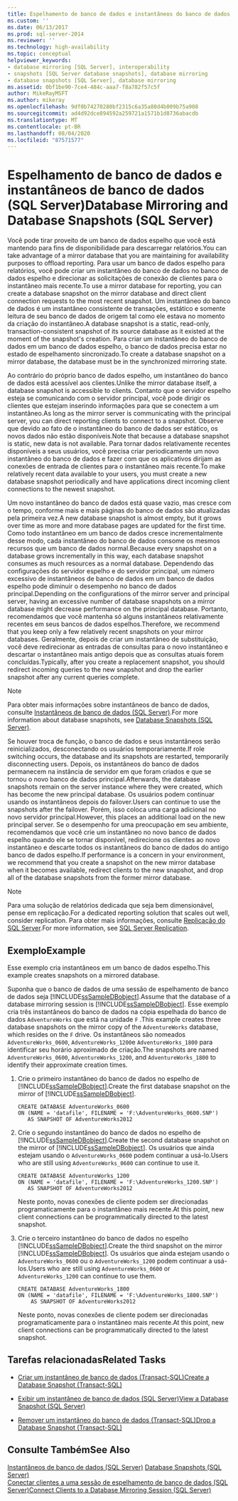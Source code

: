 ```yaml
---
title: Espelhamento de banco de dados e instantâneos do banco de dados (SQL Server) | Microsoft Docs
ms.custom: ''
ms.date: 06/13/2017
ms.prod: sql-server-2014
ms.reviewer: ''
ms.technology: high-availability
ms.topic: conceptual
helpviewer_keywords:
- database mirroring [SQL Server], interoperability
- snapshots [SQL Server database snapshots], database mirroring
- database snapshots [SQL Server], database mirroring
ms.assetid: 0bf1be90-7ce4-484c-aaa7-f8a782f57c5f
author: MikeRayMSFT
ms.author: mikeray
ms.openlocfilehash: 9df0b74270280bf2315c6a35a80d4b009b75a908
ms.sourcegitcommit: ad4d92dce894592a259721a1571b1d8736abacdb
ms.translationtype: MT
ms.contentlocale: pt-BR
ms.lasthandoff: 08/04/2020
ms.locfileid: "87571577"
---
```

# <a name="database-mirroring-and-database-snapshots-sql-server"></a><span data-ttu-id="00c36-102">Espelhamento de banco de dados e instantâneos de banco de dados (SQL Server)</span><span class="sxs-lookup"><span data-stu-id="00c36-102">Database Mirroring and Database Snapshots (SQL Server)</span></span>
  <span data-ttu-id="00c36-103">Você pode tirar proveito de um banco de dados espelho que você está mantendo para fins de disponibilidade para descarregar relatórios.</span><span class="sxs-lookup"><span data-stu-id="00c36-103">You can take advantage of a mirror database that you are maintaining for availability purposes to offload reporting.</span></span> <span data-ttu-id="00c36-104">Para usar um banco de dados espelho para relatórios, você pode criar um instantâneo do banco de dados no banco de dados espelho e direcionar as solicitações de conexão de clientes para o instantâneo mais recente.</span><span class="sxs-lookup"><span data-stu-id="00c36-104">To use a mirror database for reporting, you can create a database snapshot on the mirror database and direct client connection requests to the most recent snapshot.</span></span> <span data-ttu-id="00c36-105">Um instantâneo do banco de dados é um instantâneo consistente de transações, estático e somente leitura de seu banco de dados de origem tal como ele estava no momento da criação do instantâneo.</span><span class="sxs-lookup"><span data-stu-id="00c36-105">A database snapshot is a static, read-only, transaction-consistent snapshot of its source database as it existed at the moment of the snapshot's creation.</span></span> <span data-ttu-id="00c36-106">Para criar um instantâneo do banco de dados em um banco de dados espelho, o banco de dados precisa estar no estado de espelhamento sincronizado.</span><span class="sxs-lookup"><span data-stu-id="00c36-106">To create a database snapshot on a mirror database, the database must be in the synchronized mirroring state.</span></span>  
  
 <span data-ttu-id="00c36-107">Ao contrário do próprio banco de dados espelho, um instantâneo do banco de dados está acessível aos clientes.</span><span class="sxs-lookup"><span data-stu-id="00c36-107">Unlike the mirror database itself, a database snapshot is accessible to clients.</span></span> <span data-ttu-id="00c36-108">Contanto que o servidor espelho esteja se comunicando com o servidor principal, você pode dirigir os clientes que estejam inserindo informações para que se conectem a um instantâneo.</span><span class="sxs-lookup"><span data-stu-id="00c36-108">As long as the mirror server is communicating with the principal server, you can direct reporting clients to connect to a snapshot.</span></span> <span data-ttu-id="00c36-109">Observe que devido ao fato de o instantâneo do banco de dados ser estático, os novos dados não estão disponíveis.</span><span class="sxs-lookup"><span data-stu-id="00c36-109">Note that because a database snapshot is static, new data is not available.</span></span> <span data-ttu-id="00c36-110">Para tornar dados relativamente recentes disponíveis a seus usuários, você precisa criar periodicamente um novo instantâneo do banco de dados e fazer com que os aplicativos dirijam as conexões de entrada de clientes para o instantâneo mais recente.</span><span class="sxs-lookup"><span data-stu-id="00c36-110">To make relatively recent data available to your users, you must create a new database snapshot periodically and have applications direct incoming client connections to the newest snapshot.</span></span>  
  
 <span data-ttu-id="00c36-111">Um novo instantâneo do banco de dados está quase vazio, mas cresce com o tempo, conforme mais e mais páginas do banco de dados são atualizadas pela primeira vez.</span><span class="sxs-lookup"><span data-stu-id="00c36-111">A new database snapshot is almost empty, but it grows over time as more and more database pages are updated for the first time.</span></span> <span data-ttu-id="00c36-112">Como todo instantâneo em um banco de dados cresce incrementalmente desse modo, cada instantâneo do banco de dados consome os mesmos recursos que um banco de dados normal.</span><span class="sxs-lookup"><span data-stu-id="00c36-112">Because every snapshot on a database grows incrementally in this way, each database snapshot consumes as much resources as a normal database.</span></span> <span data-ttu-id="00c36-113">Dependendo das configurações do servidor espelho e do servidor principal, um número excessivo de instantâneos de banco de dados em um banco de dados espelho pode diminuir o desempenho no banco de dados principal.</span><span class="sxs-lookup"><span data-stu-id="00c36-113">Depending on the configurations of the mirror server and principal server, having an excessive number of database snapshots on a mirror database might decrease performance on the principal database.</span></span> <span data-ttu-id="00c36-114">Portanto, recomendamos que você mantenha só alguns instantâneos relativamente recentes em seus bancos de dados espelhos.</span><span class="sxs-lookup"><span data-stu-id="00c36-114">Therefore, we recommend that you keep only a few relatively recent snapshots on your mirror databases.</span></span> <span data-ttu-id="00c36-115">Geralmente, depois de criar um instantâneo de substituição, você deve redirecionar as entradas de consultas para o novo instantâneo e descartar o instantâneo mais antigo depois que as consultas atuais forem concluídas.</span><span class="sxs-lookup"><span data-stu-id="00c36-115">Typically, after you create a replacement snapshot, you should redirect incoming queries to the new snapshot and drop the earlier snapshot after any current queries complete.</span></span>  
  
> [!NOTE]  
>  <span data-ttu-id="00c36-116">Para obter mais informações sobre instantâneos de banco de dados, consulte [Instantâneos de banco de dados &#40;SQL Server&#41;](../../relational-databases/databases/database-snapshots-sql-server.md).</span><span class="sxs-lookup"><span data-stu-id="00c36-116">For more information about database snapshots, see [Database Snapshots &#40;SQL Server&#41;](../../relational-databases/databases/database-snapshots-sql-server.md).</span></span>  
  
 <span data-ttu-id="00c36-117">Se houver troca de função, o banco de dados e seus instantâneos serão reinicializados, desconectando os usuários temporariamente.</span><span class="sxs-lookup"><span data-stu-id="00c36-117">If role switching occurs, the database and its snapshots are restarted, temporarily disconnecting users.</span></span> <span data-ttu-id="00c36-118">Depois, os instantâneos do banco de dados permanecem na instância de servidor em que foram criados e que se tornou o novo banco de dados principal.</span><span class="sxs-lookup"><span data-stu-id="00c36-118">Afterwards, the database snapshots remain on the server instance where they were created, which has become the new principal database.</span></span> <span data-ttu-id="00c36-119">Os usuários podem continuar usando os instantâneos depois do failover.</span><span class="sxs-lookup"><span data-stu-id="00c36-119">Users can continue to use the snapshots after the failover.</span></span> <span data-ttu-id="00c36-120">Porém, isso coloca uma carga adicional no novo servidor principal.</span><span class="sxs-lookup"><span data-stu-id="00c36-120">However, this places an additional load on the new principal server.</span></span> <span data-ttu-id="00c36-121">Se o desempenho for uma preocupação em seu ambiente, recomendamos que você crie um instantâneo no novo banco de dados espelho quando ele se tornar disponível, redirecione os clientes ao novo instantâneo e descarte todos os instantâneos do banco de dados do antigo banco de dados espelho.</span><span class="sxs-lookup"><span data-stu-id="00c36-121">If performance is a concern in your environment, we recommend that you create a snapshot on the new mirror database when it becomes available, redirect clients to the new snapshot, and drop all of the database snapshots from the former mirror database.</span></span>  
  
> [!NOTE]  
>  <span data-ttu-id="00c36-122">Para uma solução de relatórios dedicada que seja bem dimensionável, pense em replicação.</span><span class="sxs-lookup"><span data-stu-id="00c36-122">For a dedicated reporting solution that scales out well, consider replication.</span></span> <span data-ttu-id="00c36-123">Para obter mais informações, consulte [Replicação do SQL Server](../install-windows/install-sql-server-replication.md).</span><span class="sxs-lookup"><span data-stu-id="00c36-123">For more information, see [SQL Server Replication](../install-windows/install-sql-server-replication.md).</span></span>  
  
## <a name="example"></a><span data-ttu-id="00c36-124">Exemplo</span><span class="sxs-lookup"><span data-stu-id="00c36-124">Example</span></span>  
 <span data-ttu-id="00c36-125">Esse exemplo cria instantâneos em um banco de dados espelho.</span><span class="sxs-lookup"><span data-stu-id="00c36-125">This example creates snapshots on a mirrored database.</span></span>  
  
 <span data-ttu-id="00c36-126">Suponha que o banco de dados de uma sessão de espelhamento de banco de dados seja [!INCLUDE[ssSampleDBobject](../../includes/sssampledbobject-md.md)].</span><span class="sxs-lookup"><span data-stu-id="00c36-126">Assume that the database of a database mirroring session is [!INCLUDE[ssSampleDBobject](../../includes/sssampledbobject-md.md)].</span></span> <span data-ttu-id="00c36-127">Esse exemplo cria três instantâneos do banco de dados na cópia espelhada do banco de dados `AdventureWorks` que está na unidade `F` .</span><span class="sxs-lookup"><span data-stu-id="00c36-127">This example creates three database snapshots on the mirror copy of the `AdventureWorks` database, which resides on the `F` drive.</span></span> <span data-ttu-id="00c36-128">Os instantâneos são nomeados `AdventureWorks_0600`, `AdventureWorks_1200`e `AdventureWorks_1800` para identificar seu horário aproximado de criação.</span><span class="sxs-lookup"><span data-stu-id="00c36-128">The snapshots are named `AdventureWorks_0600`, `AdventureWorks_1200`, and `AdventureWorks_1800` to identify their approximate creation times.</span></span>  
  
1.  <span data-ttu-id="00c36-129">Crie o primeiro instantâneo do banco de dados no espelho de [!INCLUDE[ssSampleDBobject](../../includes/sssampledbobject-md.md)].</span><span class="sxs-lookup"><span data-stu-id="00c36-129">Create the first database snapshot on the mirror of [!INCLUDE[ssSampleDBobject](../../includes/sssampledbobject-md.md)].</span></span>  
  
    ```  
    CREATE DATABASE AdventureWorks_0600  
    ON (NAME = 'datafile', FILENAME = 'F:\AdventureWorks_0600.SNP')  
       AS SNAPSHOT OF AdventureWorks2012  
    ```  
  
2.  <span data-ttu-id="00c36-130">Crie o segundo instantâneo do banco de dados no espelho de [!INCLUDE[ssSampleDBobject](../../includes/sssampledbobject-md.md)].</span><span class="sxs-lookup"><span data-stu-id="00c36-130">Create the second database snapshot on the mirror of [!INCLUDE[ssSampleDBobject](../../includes/sssampledbobject-md.md)].</span></span> <span data-ttu-id="00c36-131">Os usuários que ainda estejam usando o `AdventureWorks_0600` podem continuar a usá-lo.</span><span class="sxs-lookup"><span data-stu-id="00c36-131">Users who are still using `AdventureWorks_0600` can continue to use it.</span></span>  
  
    ```  
    CREATE DATABASE AdventureWorks_1200  
    ON (NAME = 'datafile', FILENAME = 'F:\AdventureWorks_1200.SNP')  
       AS SNAPSHOT OF AdventureWorks2012  
    ```  
  
     <span data-ttu-id="00c36-132">Neste ponto, novas conexões de cliente podem ser direcionadas programaticamente para o instantâneo mais recente.</span><span class="sxs-lookup"><span data-stu-id="00c36-132">At this point, new client connections can be programmatically directed to the latest snapshot.</span></span>  
  
3.  <span data-ttu-id="00c36-133">Crie o terceiro instantâneo do banco de dados no espelho [!INCLUDE[ssSampleDBobject](../../includes/sssampledbobject-md.md)].</span><span class="sxs-lookup"><span data-stu-id="00c36-133">Create the third snapshot on the mirror [!INCLUDE[ssSampleDBobject](../../includes/sssampledbobject-md.md)].</span></span> <span data-ttu-id="00c36-134">Os usuários que ainda estejam usando o `AdventureWorks_0600` ou o `AdventureWorks_1200` podem continuar a usá-los.</span><span class="sxs-lookup"><span data-stu-id="00c36-134">Users who are still using `AdventureWorks_0600` or `AdventureWorks_1200` can continue to use them.</span></span>  
  
    ```  
    CREATE DATABASE AdventureWorks_1800  
    ON (NAME = 'datafile', FILENAME = 'F:\AdventureWorks_1800.SNP')  
        AS SNAPSHOT OF AdventureWorks2012  
    ```  
  
     <span data-ttu-id="00c36-135">Neste ponto, novas conexões de cliente podem ser direcionadas programaticamente para o instantâneo mais recente.</span><span class="sxs-lookup"><span data-stu-id="00c36-135">At this point, new client connections can be programmatically directed to the latest snapshot.</span></span>  
  
##  <a name="related-tasks"></a><a name="RelatedTasks"></a> <span data-ttu-id="00c36-136">Tarefas relacionadas</span><span class="sxs-lookup"><span data-stu-id="00c36-136">Related Tasks</span></span>  
  
-   [<span data-ttu-id="00c36-137">Criar um instantâneo de banco de dados &#40;Transact-SQL&#41;</span><span class="sxs-lookup"><span data-stu-id="00c36-137">Create a Database Snapshot &#40;Transact-SQL&#41;</span></span>](../../relational-databases/databases/create-a-database-snapshot-transact-sql.md)  
  
-   [<span data-ttu-id="00c36-138">Exibir um instantâneo de banco de dados &#40;SQL Server&#41;</span><span class="sxs-lookup"><span data-stu-id="00c36-138">View a Database Snapshot &#40;SQL Server&#41;</span></span>](../../relational-databases/databases/view-a-database-snapshot-sql-server.md)  
  
-   [<span data-ttu-id="00c36-139">Remover um instantâneo do banco de dados &#40;Transact-SQL&#41;</span><span class="sxs-lookup"><span data-stu-id="00c36-139">Drop a Database Snapshot &#40;Transact-SQL&#41;</span></span>](../../relational-databases/databases/drop-a-database-snapshot-transact-sql.md)  

  
## <a name="see-also"></a><span data-ttu-id="00c36-140">Consulte Também</span><span class="sxs-lookup"><span data-stu-id="00c36-140">See Also</span></span>  
 <span data-ttu-id="00c36-141">[Instantâneos de banco de dados &#40;SQL Server&#41;](../../relational-databases/databases/database-snapshots-sql-server.md) </span><span class="sxs-lookup"><span data-stu-id="00c36-141">[Database Snapshots &#40;SQL Server&#41;](../../relational-databases/databases/database-snapshots-sql-server.md) </span></span>  
 [<span data-ttu-id="00c36-142">Conectar clientes a uma sessão de espelhamento de banco de dados &#40;SQL Server&#41;</span><span class="sxs-lookup"><span data-stu-id="00c36-142">Connect Clients to a Database Mirroring Session &#40;SQL Server&#41;</span></span>](connect-clients-to-a-database-mirroring-session-sql-server.md)  
  
  
